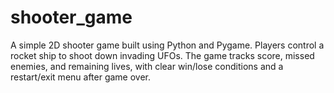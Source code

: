 # shooter_game
A simple 2D shooter game built using Python and Pygame. Players control a rocket ship to shoot down invading UFOs. The game tracks score, missed enemies, and remaining lives, with clear win/lose conditions and a restart/exit menu after game over.
